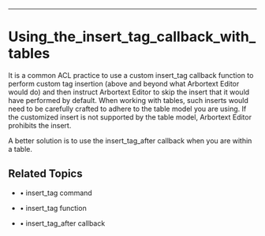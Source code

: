 

---

# Using_the_insert_tag_callback_with_tables

It is a common ACL practice to use a custom insert_tag callback function to perform custom tag insertion (above and beyond what Arbortext Editor would do) and then instruct Arbortext Editor to skip the insert that it would have performed by default. When working with tables, such inserts would need to be carefully crafted to adhere to the table model you are using. If the customized insert is not supported by the table model, Arbortext Editor prohibits the insert.

A better solution is to use the insert_tag_after callback when you are within a table.

## Related Topics

- • insert_tag command

- • insert_tag function

- • insert_tag_after callback